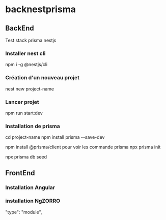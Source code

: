 # backnestprisma

## BackEnd

Test stack prisma nestjs

### Installer nest cli

npm i -g @nestjs/cli

### Création d'un nouveau projet

nest new project-name

### Lancer projet

npm run start:dev

### Installation de prisma

cd project-name
npm install prisma --save-dev

npm install @prisma/client
pour voir les commande prisma
npx prisma init

npx prisma db seed

## FrontEnd

### Installation Angular

### installation NgZORRO

"type": "module",
